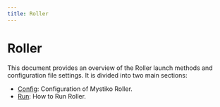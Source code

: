```yaml
---
title: Roller
---
```


# Roller

This document provides an overview of the Roller launch methods and configuration file settings. It is divided into two main sections:

- [Config](./config):
  Configuration of Mystiko Roller.
- [Run](./run):
  How to Run Roller.
